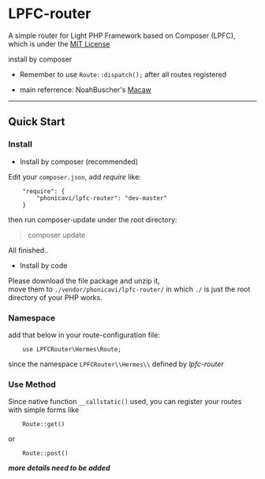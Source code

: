 # LPFC-router
A simple router for Light PHP Framework based on Composer (LPFC), which is under the [MIT License](http://mit-license.org)  

install by composer

+ Remember to use `Route::dispatch();` after all routes registered

+ main referrence: NoahBuscher's [Macaw](https://github.com/NoahBuscher/Macaw)

---   

## Quick Start  

### Install  

+ Install by composer (recommended)  

Edit your `composer.json`, add *require* like:  

		"require": {
			"phonicavi/lpfc-router": "dev-master"
		}

then run composer-update under the root directory:  

> composer update

All finished..

+ Install by code  

Please download the file package and unzip it,  
move them to `./vendor/phonicavi/lpfc-router/` in which `./` is just the root directory of your PHP works.  


### Namespace  

add that below in your route-configuration file:  

		use LPFCRouter\Hermes\Route;

since the namespace `LPFCRouter\\Hermes\\` defined by *lpfc-router*  


### Use Method  

Since native function `__callstatic()` used, you can register your routes with simple forms like  
        
        Route::get() 
        
or  
        
        Route::post()  



***more details need to be added***


